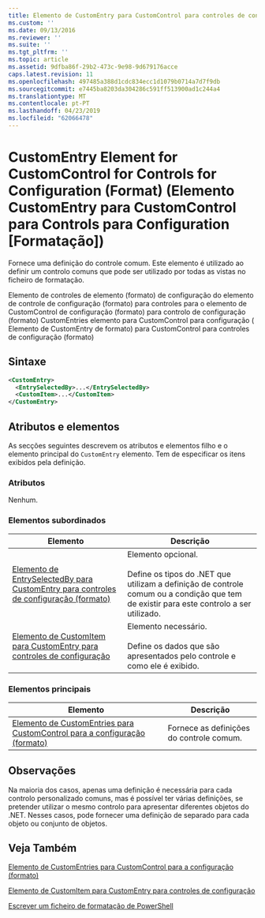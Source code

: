```yaml
---
title: Elemento de CustomEntry para CustomControl para controles de configuração (formato) | Documentos da Microsoft
ms.custom: ''
ms.date: 09/13/2016
ms.reviewer: ''
ms.suite: ''
ms.tgt_pltfrm: ''
ms.topic: article
ms.assetid: 9dfba86f-29b2-473c-9e98-9d679176acce
caps.latest.revision: 11
ms.openlocfilehash: 497485a388d1cdc834ecc1d1079b0714a7d7f9db
ms.sourcegitcommit: e7445ba8203da304286c591ff513900ad1c244a4
ms.translationtype: MT
ms.contentlocale: pt-PT
ms.lasthandoff: 04/23/2019
ms.locfileid: "62066478"
---
```

# <a name="customentry-element-for-customcontrol-for-controls-for-configuration-format"></a>CustomEntry Element for CustomControl for Controls for Configuration (Format) (Elemento CustomEntry para CustomControl para Controls para Configuration [Formatação])

Fornece uma definição do controle comum. Este elemento é utilizado ao definir um controlo comuns que pode ser utilizado por todas as vistas no ficheiro de formatação.

Elemento de controles de elemento (formato) de configuração do elemento de controle de configuração (formato) para controles para o elemento de CustomControl de configuração (formato) para controlo de configuração (formato) CustomEntries elemento para CustomControl para configuração ( Elemento de CustomEntry de formato) para CustomControl para controles de configuração (formato)

## <a name="syntax"></a>Sintaxe

```xml
<CustomEntry>
  <EntrySelectedBy>...</EntrySelectedBy>
  <CustomItem>...</CustomItem>
</CustomEntry>

```

## <a name="attributes-and-elements"></a>Atributos e elementos

As secções seguintes descrevem os atributos e elementos filho e o elemento principal do `CustomEntry` elemento. Tem de especificar os itens exibidos pela definição.

### <a name="attributes"></a>Atributos

Nenhum.

### <a name="child-elements"></a>Elementos subordinados

|Elemento|Descrição|
|-------------|-----------------|
|[Elemento de EntrySelectedBy para CustomEntry para controles de configuração (formato)](./entryselectedby-element-for-customentry-for-controls-for-configuration-format.md)|Elemento opcional.<br /><br /> Define os tipos do .NET que utilizam a definição de controle comum ou a condição que tem de existir para este controlo a ser utilizado.|
|[Elemento de CustomItem para CustomEntry para controles de configuração](./customitem-element-for-customentry-for-controls-for-configuration-format.md)|Elemento necessário.<br /><br /> Define os dados que são apresentados pelo controle e como ele é exibido.|

### <a name="parent-elements"></a>Elementos principais

|Elemento|Descrição|
|-------------|-----------------|
|[Elemento de CustomEntries para CustomControl para a configuração (formato)](./customentries-element-for-customcontrol-for-controls-for-configuration-format.md)|Fornece as definições do controle comum.|

## <a name="remarks"></a>Observações

Na maioria dos casos, apenas uma definição é necessária para cada controlo personalizado comuns, mas é possível ter várias definições, se pretender utilizar o mesmo controlo para apresentar diferentes objetos do .NET. Nesses casos, pode fornecer uma definição de separado para cada objeto ou conjunto de objetos.

## <a name="see-also"></a>Veja Também

[Elemento de CustomEntries para CustomControl para a configuração (formato)](./customentries-element-for-customcontrol-for-controls-for-configuration-format.md)

[Elemento de CustomItem para CustomEntry para controles de configuração](./customitem-element-for-customentry-for-controls-for-configuration-format.md)

[Escrever um ficheiro de formatação de PowerShell](./writing-a-powershell-formatting-file.md)
